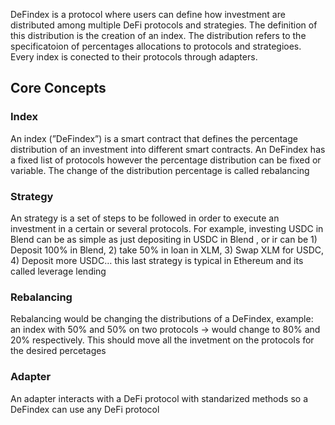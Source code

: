 DeFindex is a protocol where users can define how investment are distributed among multiple DeFi protocols and strategies. The definition of this distribution is the creation of an index. The distribution refers to the specificatoion of percentages allocations to protocols and strategioes. Every index is conected to their protocols through adapters.

## Core Concepts

### Index
An index (”DeFindex”) is a smart contract that defines the percentage distribution of an investment into different smart contracts. An DeFindex has a fixed list of protocols however the percentage distribution can be fixed or variable. The change of the distribution percentage is called rebalancing

### Strategy
An strategy is a set of steps to be followed in order to execute an investment in a certain or several protocols. For example, investing USDC in Blend can be as simple as just depositing in USDC in Blend , or ir can be 1) Deposit 100% in Blend, 2) take 50% in loan in XLM, 3) Swap XLM for USDC, 4) Deposit more USDC… this last strategy is typical in Ethereum and its called leverage lending 

### Rebalancing
Rebalancing would be changing the distributions of a DeFindex, example: an index with 50% and 50% on two protocols → would change to 80% and 20% respectively. This should move all the invetment on the protocols for the desired percetages

### Adapter
An adapter interacts with a DeFi protocol with standarized methods so a DeFindex can use any DeFi protocol
